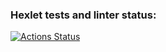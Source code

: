 ### Hexlet tests and linter status:
[![Actions Status](https://github.com/HoWoooD/php-project-lvl1/workflows/hexlet-check/badge.svg)](https://github.com/HoWoooD/php-project-lvl1/actions)